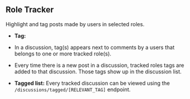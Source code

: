 Role Tracker
----

Highlight and tag posts made by users in selected roles.

- **Tag:**
 - In a discussion, tag(s) appears next to comments by a users that belongs to one or more tracked role(s).
 - Every time there is a new post in a discussion, tracked roles tags are added to that discussion. Those tags show up in the discussion list.

- **Tagged list:** Every tracked discussion can be viewed using the `/discussions/tagged/[RELEVANT_TAG]` endpoint.
